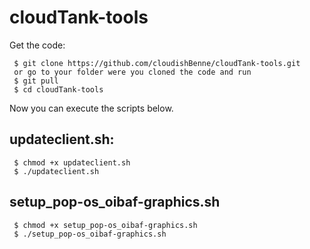 # cloudTank-tools
Get the code:
```
 $ git clone https://github.com/cloudishBenne/cloudTank-tools.git
 or go to your folder were you cloned the code and run
 $ git pull
 $ cd cloudTank-tools
```
Now you can execute the scripts below.

## updateclient.sh:
```
 $ chmod +x updateclient.sh
 $ ./updateclient.sh
```

## setup_pop-os_oibaf-graphics.sh
```
 $ chmod +x setup_pop-os_oibaf-graphics.sh
 $ ./setup_pop-os_oibaf-graphics.sh
```

